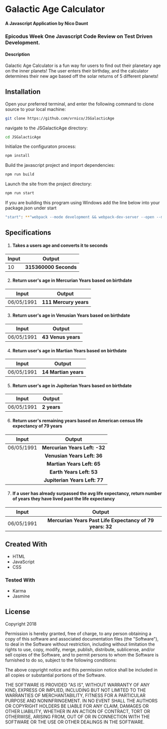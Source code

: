Galactic Age Calculator
==========
#### A Javascript Application by Nico Daunt

### Epicodus Week One Javascript Code Review on Test Driven Development.

#### Description

Galactic Age Calculator is a fun way for users to find out their planetary age on the inner planets! The user enters their birthday, and the calculator determines their new age based off the solar returns of 5 different planets!

## Installation

Open your preferred terminal, and enter the following command to clone source to your local machine:
```sh
git clone https://github.com/vrnico/JSGalacticAge
```

navigate to the JSGalacticAge directory:
```sh
cd JSGalacticAge
```

Initialize the configuraton process:
```sh
npm install
```

Build the javascript project and import dependencies:
```sh
npm run build
```

Launch the site from the project directory:
```sh
npm run start
```

If you are building this program using Windows add the line below into your package.json under start
```sh
"start": **"webpack --mode development && webpack-dev-server --open --mode development"**,
```

## Specifications

1. #### Takes a users age and converts it to seconds

| Input      | Output           |
| ------------- |:-------------:|
| 10     | **315360000 Seconds** |



2. #### Return user's age in Mercurian Years based on birthdate

| Input      | Output           |
| ------------- |:-------------:|
| 06/05/1991     | **111 Mercury years** |

3. #### Return user's age in Venusian Years based on birthdate

| Input      | Output           |
| ------------- |:-------------:|
| 06/05/1991     | **43 Venus years** |

4. #### Return user's age in Martian Years based on birthdate

| Input      | Output           |
| ------------- |:-------------:|
| 06/05/1991     | **14 Martian years** |

5. #### Return user's age in Jupiterian Years based on birthdate

| Input      | Output           |
| ------------- |:-------------:|
| 06/05/1991     | **2 years** |

6. #### Return user's remaining years based on American census life expectancy of 79 years

| Input      | Output           |
| ------------- |:-------------:|
| 06/05/1991     |  **Mercurian Years Left: -32**  |
|    |  **Venusian Years Left: 36**  |
|      |  **Martian Years Left: 65**  |
|     |  **Earth Years Left: 53**  |
|    |  **Jupiterian Years Left: 77**  |

7. #### If a user has already surpassed the avg life expectancy, return number of years they have lived past the life expectancy
| Input      | Output           |
| ------------- |:-------------:|
| 06/05/1991     |  **Mercurian Years Past Life Expectancy of 79 years: 32**  




## Created With
* HTML
* JavaScript
* CSS
###  Tested With
* Karma
* Jasmine







## License
Copyright 2018

Permission is hereby granted, free of charge, to any person obtaining a copy of this software and associated documentation files (the "Software"), to deal in the Software without restriction, including without limitation the rights to use, copy, modify, merge, publish, distribute, sublicense, and/or sell copies of the Software, and to permit persons to whom the Software is furnished to do so, subject to the following conditions:

The above copyright notice and this permission notice shall be included in all copies or substantial portions of the Software.

THE SOFTWARE IS PROVIDED "AS IS", WITHOUT WARRANTY OF ANY KIND, EXPRESS OR IMPLIED, INCLUDING BUT NOT LIMITED TO THE WARRANTIES OF MERCHANTABILITY, FITNESS FOR A PARTICULAR PURPOSE AND NONINFRINGEMENT. IN NO EVENT SHALL THE AUTHORS OR COPYRIGHT HOLDERS BE LIABLE FOR ANY CLAIM, DAMAGES OR OTHER LIABILITY, WHETHER IN AN ACTION OF CONTRACT, TORT OR OTHERWISE, ARISING FROM, OUT OF OR IN CONNECTION WITH THE SOFTWARE OR THE USE OR OTHER DEALINGS IN THE SOFTWARE.
